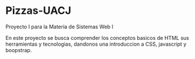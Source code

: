 # Pizzas-UACJ
Proyecto I para la Materia de Sistemas Web I

En este proyecto se busca comprender los conceptos basicos de HTML sus herramientas y tecnologias, dandonos una introduccion a CSS, javascript y boopstrap.
